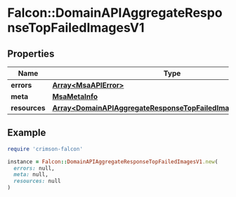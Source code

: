 # Falcon::DomainAPIAggregateResponseTopFailedImagesV1

## Properties

| Name | Type | Description | Notes |
| ---- | ---- | ----------- | ----- |
| **errors** | [**Array&lt;MsaAPIError&gt;**](MsaAPIError.md) |  | [optional] |
| **meta** | [**MsaMetaInfo**](MsaMetaInfo.md) |  |  |
| **resources** | [**Array&lt;DomainAPIAggregateResponseTopFailedImagesV1Resources&gt;**](DomainAPIAggregateResponseTopFailedImagesV1Resources.md) |  |  |

## Example

```ruby
require 'crimson-falcon'

instance = Falcon::DomainAPIAggregateResponseTopFailedImagesV1.new(
  errors: null,
  meta: null,
  resources: null
)
```

